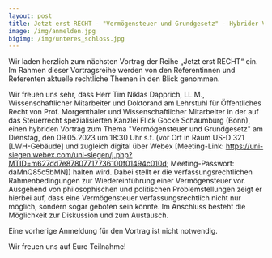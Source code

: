```yaml
---
layout: post
title: Jetzt erst RECHT - "Vermögensteuer und Grundgesetz" - Hybrider Vortrag von Tim Niklas Dapprich
image: /img/anmelden.jpg
bigimg: /img/unteres_schloss.jpg
---
```


Wir laden herzlich zum nächsten Vortrag der Reihe „Jetzt erst RECHT“ ein. 
Im Rahmen dieser Vortragsreihe werden von den Referentinnen und Referenten aktuelle rechtliche Themen in den Blick genommen.

Wir freuen uns sehr, dass Herr Tim Niklas Dapprich, LL.M., Wissenschaftlicher Mitarbeiter und Doktorand am Lehrstuhl für Öffentliches Recht von Prof. Morgenthaler und Wissenschaftlicher Mitarbeiter in der auf das Steuerrecht spezialisierten Kanzlei Flick Gocke Schaumburg (Bonn), einen hybriden Vortrag zum Thema "Vermögensteuer und Grundgesetz" am Dienstag, den 09.05.2023 um 18:30 Uhr s.t. (vor Ort in Raum US-D 321 [LWH-Gebäude] und zugleich digital über Webex [Meeting-Link: https://uni-siegen.webex.com/uni-siegen/j.php?MTID=m627dd7e87807717736100f01494c010d; Meeting-Passwort: daMnQ85c5bMN]) halten wird. 
Dabei stellt er die verfassungsrechtlichen Rahmenbedingungen zur Wiedereinführung einer Vermögensteuer vor. Ausgehend von philosophischen und politischen Problemstellungen zeigt er hierbei auf, dass eine Vermögensteuer verfassungsrechtlich nicht nur möglich, sondern sogar geboten sein könnte. 
Im Anschluss besteht die Möglichkeit zur Diskussion und zum Austausch.

Eine vorherige Anmeldung für den Vortrag ist nicht notwendig.

Wir freuen uns auf Eure Teilnahme!

